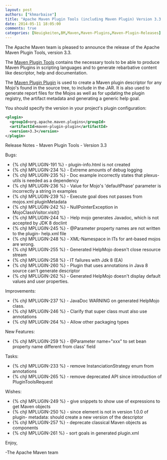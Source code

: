 ```yaml
---
layout: post
authors: ["khmarbaise"]
title: "Apache Maven Plugin Tools (including Maven Plugin) Version 3.3 Released"
date: 2014-05-11 18:05:00
comments: true
categories: [Neuigkeiten,BM,Maven,Maven-Plugins,Maven-Plugin-Releases]
---
```

The Apache Maven team is pleased to announce the release of the Apache Maven
Plugin Tools, version 3.3.

The [Maven Plugin Tools](http://maven.apache.org/plugin-tools/) contains the
necessary tools to be able to produce Maven Plugins in scripting languages and
to generate rebarbative content like descriptor, help and documentation.

The [Maven Plugin
Plugin](http://maven.apache.org/plugin-tools/maven-plugin-plugin/) is used to
create a Maven plugin descriptor for any Mojo's found in the source tree, to
include in the JAR. It is also used to generate report files for the Mojos as
well as for updating the plugin registry, the artifact metadata and generating
a generic help goal.

You should specify the version in your project's plugin configuration:

``` xml
<plugin>
  <groupId>org.apache.maven.plugins</groupId>
  <artifactId>maven-plugin-plugin</artifactId>
  <version>3.3</version>
</plugin>
```

<!-- more -->

Release Notes - Maven Plugin Tools - Version 3.3

Bugs:

 * {% chjl MPLUGIN-191 %} - plugin-info.html is not created
 * {% chjl MPLUGIN-234 %} - Extreme amounts of debug logging
 * {% chjl MPLUGIN-235 %} - Doc example incorrectly states that plexus-utils is needed as a dependency
 * {% chjl MPLUGIN-236 %} - Value for Mojo's 'defaultPhase' parameter is incorrectly a string in examples
 * {% chjl MPLUGIN-239 %} - Execute goal does not passes from mojos.xml pluginMetadata
 * {% chjl MPLUGIN-242 %} - NullPointerException in MojoClassVisitor.visit()
 * {% chjl MPLUGIN-244 %} - Help mojo generates Javadoc, which is not accepted by JDK 8 doclint
 * {% chjl MPLUGIN-245 %} - @Parameter property names are not written to the plugin- help.xml file
 * {% chjl MPLUGIN-248 %} - XML-Namespace in ITs for ant-based mojos are wrong.
 * {% chjl MPLUGIN-255 %} - Generated HelpMojo doesn't close resource stream
 * {% chjl MPLUGIN-258 %} - IT failures with Jdk 8 (EA) 
 * {% chjl MPLUGIN-260 %} - Plugin that uses annotations in Java 8 source can't generate descriptor
 * {% chjl MPLUGIN-262 %} - Generated HelpMojo doesn't display default values and user properties.

Improvements:

 * {% chjl MPLUGIN-237 %} - JavaDoc WARNING on generated HelpMojo class.
 * {% chjl MPLUGIN-246 %} - Clarify that super class must also use annotations
 * {% chjl MPLUGIN-264 %} - Allow other packaging types

New Features:

 * {% chjl MPLUGIN-259 %} - @Parameter name="xxx" to set bean property name different from class' field

Tasks:

 * {% chjl MPLUGIN-233 %} - remove InstanciationStrategy enum from annotations
 * {% chjl MPLUGIN-265 %} - remove deprecated API since introduction of PluginToolsRequest

Wishes:

 * {% chjl MPLUGIN-249 %} - give snippets to show use of expressions to get Maven objects
 * {% chjl MPLUGIN-250 %} - since element is not in version 1.0.0 of plugin- metadata: should create a new version of the descriptor
 * {% chjl MPLUGIN-257 %} - deprecate classical Maven objects as components
 * {% chjl MPLUGIN-261 %} - sort goals in generated plugin.xml

Enjoy,

-The Apache Maven team
